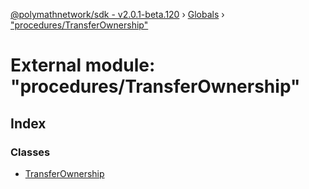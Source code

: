 [@polymathnetwork/sdk - v2.0.1-beta.120](../README.md) › [Globals](../globals.md) › ["procedures/TransferOwnership"](_procedures_transferownership_.md)

# External module: "procedures/TransferOwnership"

## Index

### Classes

- [TransferOwnership](../classes/_procedures_transferownership_.transferownership.md)
